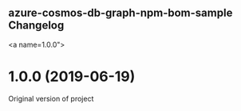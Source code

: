## azure-cosmos-db-graph-npm-bom-sample Changelog

<a name=1.0.0"></a>
# 1.0.0 (2019-06-19)

Original version of project
